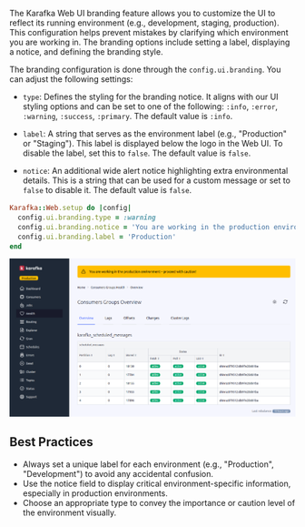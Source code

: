 The Karafka Web UI branding feature allows you to customize the UI to reflect its running environment (e.g., development, staging, production). This configuration helps prevent mistakes by clarifying which environment you are working in. The branding options include setting a label, displaying a notice, and defining the branding style.

The branding configuration is done through the `config.ui.branding`. You can adjust the following settings:

- `type`: Defines the styling for the branding notice. It aligns with our UI styling options and can be set to one of the following: `:info`, `:error`, `:warning`, `:success`, `:primary`. The default value is `:info`.

- `label`: A string that serves as the environment label (e.g., "Production" or "Staging"). This label is displayed below the logo in the Web UI. To disable the label, set this to `false`. The default value is `false`.

- `notice`: An additional wide alert notice highlighting extra environmental details. This is a string that can be used for a custom message or set to `false` to disable it. The default value is `false`.

```ruby
Karafka::Web.setup do |config|
  config.ui.branding.type = :warning
  config.ui.branding.notice = 'You are working in the production environment – proceed with caution!'
  config.ui.branding.label = 'Production'
end
```

![karafka web ui](https://raw.githubusercontent.com/karafka/misc/master/printscreens/web-ui/branding1.png)

## Best Practices

- Always set a unique label for each environment (e.g., "Production", "Development") to avoid any accidental confusion.
- Use the notice field to display critical environment-specific information, especially in production environments.
- Choose an appropriate type to convey the importance or caution level of the environment visually.
